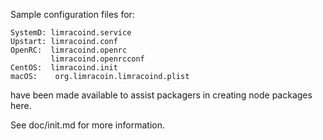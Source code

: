 Sample configuration files for:
```
SystemD: limracoind.service
Upstart: limracoind.conf
OpenRC:  limracoind.openrc
         limracoind.openrcconf
CentOS:  limracoind.init
macOS:    org.limracoin.limracoind.plist
```
have been made available to assist packagers in creating node packages here.

See doc/init.md for more information.
